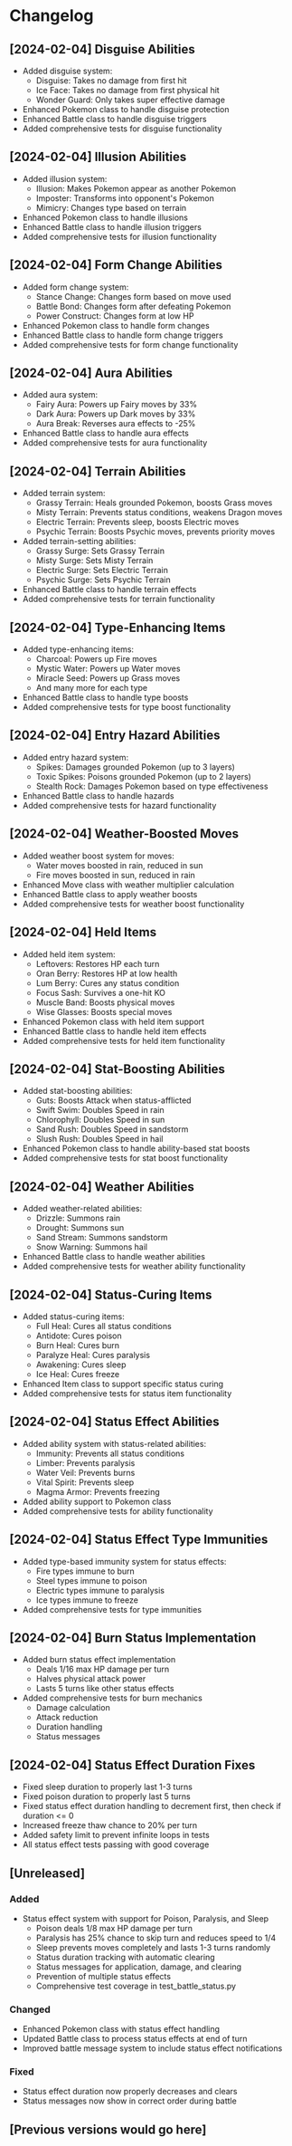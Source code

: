# Changelog

## [2024-02-04] Disguise Abilities
- Added disguise system:
  - Disguise: Takes no damage from first hit
  - Ice Face: Takes no damage from first physical hit
  - Wonder Guard: Only takes super effective damage
- Enhanced Pokemon class to handle disguise protection
- Enhanced Battle class to handle disguise triggers
- Added comprehensive tests for disguise functionality

## [2024-02-04] Illusion Abilities
- Added illusion system:
  - Illusion: Makes Pokemon appear as another Pokemon
  - Imposter: Transforms into opponent's Pokemon
  - Mimicry: Changes type based on terrain
- Enhanced Pokemon class to handle illusions
- Enhanced Battle class to handle illusion triggers
- Added comprehensive tests for illusion functionality

## [2024-02-04] Form Change Abilities
- Added form change system:
  - Stance Change: Changes form based on move used
  - Battle Bond: Changes form after defeating Pokemon
  - Power Construct: Changes form at low HP
- Enhanced Pokemon class to handle form changes
- Enhanced Battle class to handle form change triggers
- Added comprehensive tests for form change functionality

## [2024-02-04] Aura Abilities
- Added aura system:
  - Fairy Aura: Powers up Fairy moves by 33%
  - Dark Aura: Powers up Dark moves by 33%
  - Aura Break: Reverses aura effects to -25%
- Enhanced Battle class to handle aura effects
- Added comprehensive tests for aura functionality

## [2024-02-04] Terrain Abilities
- Added terrain system:
  - Grassy Terrain: Heals grounded Pokemon, boosts Grass moves
  - Misty Terrain: Prevents status conditions, weakens Dragon moves
  - Electric Terrain: Prevents sleep, boosts Electric moves
  - Psychic Terrain: Boosts Psychic moves, prevents priority moves
- Added terrain-setting abilities:
  - Grassy Surge: Sets Grassy Terrain
  - Misty Surge: Sets Misty Terrain
  - Electric Surge: Sets Electric Terrain
  - Psychic Surge: Sets Psychic Terrain
- Enhanced Battle class to handle terrain effects
- Added comprehensive tests for terrain functionality

## [2024-02-04] Type-Enhancing Items
- Added type-enhancing items:
  - Charcoal: Powers up Fire moves
  - Mystic Water: Powers up Water moves
  - Miracle Seed: Powers up Grass moves
  - And many more for each type
- Enhanced Battle class to handle type boosts
- Added comprehensive tests for type boost functionality

## [2024-02-04] Entry Hazard Abilities
- Added entry hazard system:
  - Spikes: Damages grounded Pokemon (up to 3 layers)
  - Toxic Spikes: Poisons grounded Pokemon (up to 2 layers)
  - Stealth Rock: Damages Pokemon based on type effectiveness
- Enhanced Battle class to handle hazards
- Added comprehensive tests for hazard functionality

## [2024-02-04] Weather-Boosted Moves
- Added weather boost system for moves:
  - Water moves boosted in rain, reduced in sun
  - Fire moves boosted in sun, reduced in rain
- Enhanced Move class with weather multiplier calculation
- Enhanced Battle class to apply weather boosts
- Added comprehensive tests for weather boost functionality

## [2024-02-04] Held Items
- Added held item system:
  - Leftovers: Restores HP each turn
  - Oran Berry: Restores HP at low health
  - Lum Berry: Cures any status condition
  - Focus Sash: Survives a one-hit KO
  - Muscle Band: Boosts physical moves
  - Wise Glasses: Boosts special moves
- Enhanced Pokemon class with held item support
- Enhanced Battle class to handle held item effects
- Added comprehensive tests for held item functionality

## [2024-02-04] Stat-Boosting Abilities
- Added stat-boosting abilities:
  - Guts: Boosts Attack when status-afflicted
  - Swift Swim: Doubles Speed in rain
  - Chlorophyll: Doubles Speed in sun
  - Sand Rush: Doubles Speed in sandstorm
  - Slush Rush: Doubles Speed in hail
- Enhanced Pokemon class to handle ability-based stat boosts
- Added comprehensive tests for stat boost functionality

## [2024-02-04] Weather Abilities
- Added weather-related abilities:
  - Drizzle: Summons rain
  - Drought: Summons sun
  - Sand Stream: Summons sandstorm
  - Snow Warning: Summons hail
- Enhanced Battle class to handle weather abilities
- Added comprehensive tests for weather ability functionality

## [2024-02-04] Status-Curing Items
- Added status-curing items:
  - Full Heal: Cures all status conditions
  - Antidote: Cures poison
  - Burn Heal: Cures burn
  - Paralyze Heal: Cures paralysis
  - Awakening: Cures sleep
  - Ice Heal: Cures freeze
- Enhanced Item class to support specific status curing
- Added comprehensive tests for status item functionality

## [2024-02-04] Status Effect Abilities
- Added ability system with status-related abilities:
  - Immunity: Prevents all status conditions
  - Limber: Prevents paralysis
  - Water Veil: Prevents burns
  - Vital Spirit: Prevents sleep
  - Magma Armor: Prevents freezing
- Added ability support to Pokemon class
- Added comprehensive tests for ability functionality

## [2024-02-04] Status Effect Type Immunities
- Added type-based immunity system for status effects:
  - Fire types immune to burn
  - Steel types immune to poison
  - Electric types immune to paralysis
  - Ice types immune to freeze
- Added comprehensive tests for type immunities

## [2024-02-04] Burn Status Implementation
- Added burn status effect implementation
  - Deals 1/16 max HP damage per turn
  - Halves physical attack power
  - Lasts 5 turns like other status effects
- Added comprehensive tests for burn mechanics
  - Damage calculation
  - Attack reduction
  - Duration handling
  - Status messages

## [2024-02-04] Status Effect Duration Fixes
- Fixed sleep duration to properly last 1-3 turns
- Fixed poison duration to properly last 5 turns
- Fixed status effect duration handling to decrement first, then check if duration <= 0
- Increased freeze thaw chance to 20% per turn
- Added safety limit to prevent infinite loops in tests
- All status effect tests passing with good coverage

## [Unreleased]

### Added
- Status effect system with support for Poison, Paralysis, and Sleep
  - Poison deals 1/8 max HP damage per turn
  - Paralysis has 25% chance to skip turn and reduces speed to 1/4
  - Sleep prevents moves completely and lasts 1-3 turns randomly
  - Status duration tracking with automatic clearing
  - Status messages for application, damage, and clearing
  - Prevention of multiple status effects
  - Comprehensive test coverage in test_battle_status.py

### Changed
- Enhanced Pokemon class with status effect handling
- Updated Battle class to process status effects at end of turn
- Improved battle message system to include status effect notifications

### Fixed
- Status effect duration now properly decreases and clears
- Status messages now show in correct order during battle

## [Previous versions would go here]
